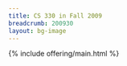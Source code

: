 ```yaml
---
title: CS 330 in Fall 2009
breadcrumb: 200930
layout: bg-image
---
```


{% include offering/main.html %}
